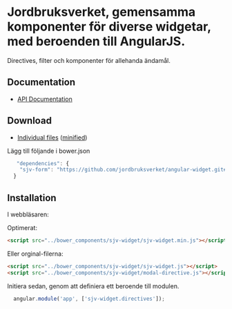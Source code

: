 # Jordbruksverket, gemensamma komponenter för diverse widgetar, med beroenden till AngularJS.

Directives, filter och komponenter för allehanda ändamål.

## Documentation

* [API Documentation](https://utv.sjv.se/xwiki/bin/view/ProCAP/angular-widget)

## Download

* [Individual files](https://github.com/jordbruksverket/angular-widget) ([minified](https://raw.githubusercontent.com/jordbruksverket/angular-widget/master/dist/sjv-ng-widget.min.js))<br>

  
Lägg till följande i bower.json
```js
   "dependencies": {
    "sjv-form": "https://github.com/jordbruksverket/angular-widget.git#0.0.6"
  }
```


## Installation

I webbläsaren:

Optimerat:
```html
<script src="../bower_components/sjv-widget/sjv-widget.min.js"></script>
```

Eller orginal-filerna:
```html
<script src="../bower_components/sjv-widget/sjv-widget.js"></script>
<script src="../bower_components/sjv-widget/modal-directive.js"></script>

```

Initiera sedan, genom att definiera ett beroende till modulen.
```js
  angular.module('app', ['sjv-widget.directives']);
```

  